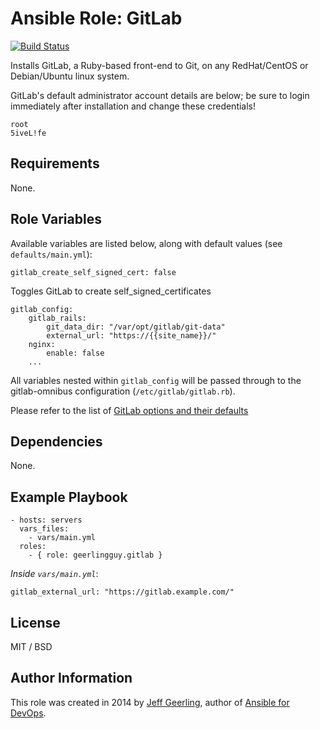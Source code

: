 # Ansible Role: GitLab

[![Build Status](https://travis-ci.org/geerlingguy/ansible-role-gitlab.svg?branch=master)](https://travis-ci.org/geerlingguy/ansible-role-gitlab)

Installs GitLab, a Ruby-based front-end to Git, on any RedHat/CentOS or Debian/Ubuntu linux system.

GitLab's default administrator account details are below; be sure to login immediately after installation and change these credentials!

    root
    5iveL!fe

## Requirements

None.

## Role Variables

Available variables are listed below, along with default values (see `defaults/main.yml`):

	gitlab_create_self_signed_cert: false
	
Toggles GitLab to create self_signed_certificates
	
	gitlab_config:
		gitlab_rails:
			git_data_dir: "/var/opt/gitlab/git-data"
			external_url: "https://{{site_name}}/"
		nginx:
			enable: false
		...

All variables nested within `gitlab_config` will be passed through to the gitlab-omnibus configuration (`/etc/gitlab/gitlab.rb`).

Please refer to the list of [GitLab options and their defaults](https://gitlab.com/gitlab-org/omnibus-gitlab/blob/master/files/gitlab-cookbooks/gitlab/attributes/default.rb)

## Dependencies

None.

## Example Playbook

    - hosts: servers
      vars_files:
        - vars/main.yml
      roles:
        - { role: geerlingguy.gitlab }

*Inside `vars/main.yml`*:

    gitlab_external_url: "https://gitlab.example.com/"

## License

MIT / BSD

## Author Information

This role was created in 2014 by [Jeff Geerling](http://jeffgeerling.com/), author of [Ansible for DevOps](http://ansiblefordevops.com/).
